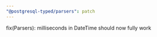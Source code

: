 ```yaml
---
"@postgresql-typed/parsers": patch
---
```


fix(Parsers): milliseconds in DateTime should now fully work
